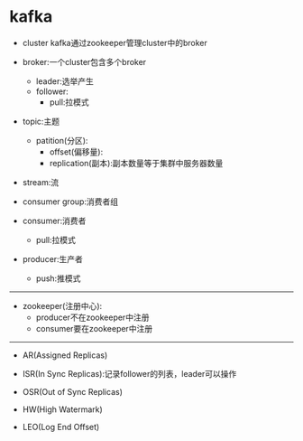 # kafka

- cluster
kafka通过zookeeper管理cluster中的broker
- broker:一个cluster包含多个broker
    - leader:选举产生
    - follower:
        - pull:拉模式


- topic:主题
    - patition(分区):
        - offset(偏移量):
        - replication(副本):副本数量等于集群中服务器数量

- stream:流

- consumer group:消费者组
- consumer:消费者
    - pull:拉模式
- producer:生产者
    - push:推模式




---


- zookeeper(注册中心):
    - producer不在zookeeper中注册
    - consumer要在zookeeper中注册

---
- AR(Assigned Replicas)

- ISR(In Sync Replicas):记录follower的列表，leader可以操作
- OSR(Out of Sync Replicas)

- HW(High Watermark)
- LEO(Log End Offset)
